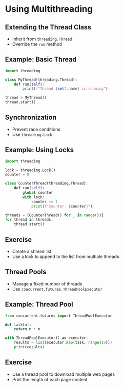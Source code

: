 # Using Multithreading

## Extending the Thread Class

- Inherit from `threading.Thread`
- Override the `run` method

## Example: Basic Thread

```python
import threading

class MyThread(threading.Thread):
    def run(self):
        print(f"Thread {self.name} is running")

thread = MyThread()
thread.start()
```

## Synchronization

- Prevent race conditions
- Use `threading.Lock`

## Example: Using Locks

```python
import threading

lock = threading.Lock()
counter = 0

class CounterThread(threading.Thread):
    def run(self):
        global counter
        with lock:
            counter += 1
            print(f"Counter: {counter}")

threads = [CounterThread() for _ in range(5)]
for thread in threads:
    thread.start()
```

## Exercise

- Create a shared list
- Use a lock to append to the list from multiple threads

## Thread Pools

- Manage a fixed number of threads
- Use `concurrent.futures.ThreadPoolExecutor`

## Example: Thread Pool

```python
from concurrent.futures import ThreadPoolExecutor

def task(n):
    return n * n

with ThreadPoolExecutor() as executor:
    results = list(executor.map(task, range(10)))
    print(results)
```

## Exercise

- Use a thread pool to download multiple web pages
- Print the length of each page content

